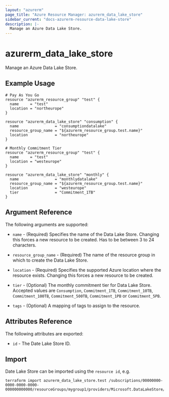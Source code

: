 ```yaml
---
layout: "azurerm"
page_title: "Azure Resource Manager: azurerm_data_lake_store"
sidebar_current: "docs-azurerm-resource-data-lake-store"
description: |-
  Manage an Azure Data Lake Store.
---
```


# azurerm_data_lake_store

Manage an Azure Data Lake Store.

## Example Usage

```hcl
# Pay As You Go
resource "azurerm_resource_group" "test" {
  name     = "test"
  location = "northeurope"
}

resource "azurerm_data_lake_store" "consumption" {
  name                = "consumptiondatalake"
  resource_group_name = "${azurerm_resource_group.test.name}"
  location            = "northeurope"
}

# Monthly Commitment Tier
resource "azurerm_resource_group" "test" {
  name     = "test"
  location = "westeurope"
}

resource "azurerm_data_lake_store" "monthly" {
  name                = "monthlydatalake"
  resource_group_name = "${azurerm_resource_group.test.name}"
  location            = "westeurope"
  tier                = "Commitment_1TB"
}
```

## Argument Reference

The following arguments are supported:

* `name` - (Required) Specifies the name of the Data Lake Store. Changing this forces a new resource to be created. Has to be between 3 to 24 characters.

* `resource_group_name` - (Required) The name of the resource group in which to create the Data Lake Store.

* `location` - (Required) Specifies the supported Azure location where the resource exists. Changing this forces a new resource to be created.

* `tier` - (Optional) The monthly commitment tier for Data Lake Store. Accepted values are `Consumption`, `Commitment_1TB`, `Commitment_10TB`, `Commitment_100TB`, `Commitment_500TB`, `Commitment_1PB` or `Commitment_5PB`.

* `tags` - (Optional) A mapping of tags to assign to the resource.

## Attributes Reference

The following attributes are exported:

* `id` - The Date Lake Store ID.

## Import

Date Lake Store can be imported using the `resource id`, e.g.

```shell
terraform import azurerm_data_lake_store.test /subscriptions/00000000-0000-0000-0000-000000000000/resourceGroups/mygroup1/providers/Microsoft.DataLakeStore/accounts/mydatalakeaccount
```
